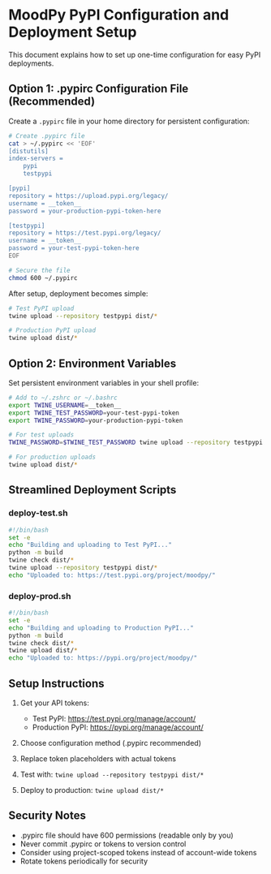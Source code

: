 # MoodPy PyPI Configuration and Deployment Setup

This document explains how to set up one-time configuration for easy PyPI deployments.

## Option 1: .pypirc Configuration File (Recommended)

Create a `.pypirc` file in your home directory for persistent configuration:

```bash
# Create .pypirc file
cat > ~/.pypirc << 'EOF'
[distutils]
index-servers =
    pypi
    testpypi

[pypi]
repository = https://upload.pypi.org/legacy/
username = __token__
password = your-production-pypi-token-here

[testpypi]
repository = https://test.pypi.org/legacy/
username = __token__
password = your-test-pypi-token-here
EOF

# Secure the file
chmod 600 ~/.pypirc
```

After setup, deployment becomes simple:

```bash
# Test PyPI upload
twine upload --repository testpypi dist/*

# Production PyPI upload  
twine upload dist/*
```

## Option 2: Environment Variables

Set persistent environment variables in your shell profile:

```bash
# Add to ~/.zshrc or ~/.bashrc
export TWINE_USERNAME=__token__
export TWINE_TEST_PASSWORD=your-test-pypi-token
export TWINE_PASSWORD=your-production-pypi-token

# For test uploads
TWINE_PASSWORD=$TWINE_TEST_PASSWORD twine upload --repository testpypi dist/*

# For production uploads
twine upload dist/*
```

## Streamlined Deployment Scripts

### deploy-test.sh
```bash
#!/bin/bash
set -e
echo "Building and uploading to Test PyPI..."
python -m build
twine check dist/*
twine upload --repository testpypi dist/*
echo "Uploaded to: https://test.pypi.org/project/moodpy/"
```

### deploy-prod.sh  
```bash
#!/bin/bash
set -e
echo "Building and uploading to Production PyPI..."
python -m build
twine check dist/*
twine upload dist/*
echo "Uploaded to: https://pypi.org/project/moodpy/"
```

## Setup Instructions

1. Get your API tokens:
   - Test PyPI: https://test.pypi.org/manage/account/
   - Production PyPI: https://pypi.org/manage/account/

2. Choose configuration method (.pypirc recommended)

3. Replace token placeholders with actual tokens

4. Test with: `twine upload --repository testpypi dist/*`

5. Deploy to production: `twine upload dist/*`

## Security Notes

- .pypirc file should have 600 permissions (readable only by you)
- Never commit .pypirc or tokens to version control
- Consider using project-scoped tokens instead of account-wide tokens
- Rotate tokens periodically for security
